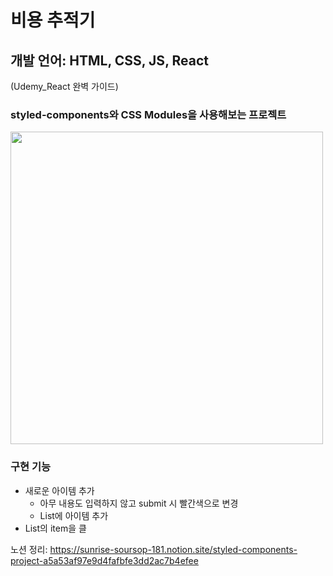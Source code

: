 # 비용 추적기

## 개발 언어: HTML, CSS, JS, React

(Udemy_React 완벽 가이드)

### styled-components와 CSS Modules을 사용해보는 프로젝트

<div>
    <img src="https://user-images.githubusercontent.com/62410160/163793394-c2875a4c-5c0c-448c-b63a-e0414426a4a2.png" width="500"/>
</div>

### 구현 기능

- 새로운 아이템 추가
  - 아무 내용도 입력하지 않고 submit 시 빨간색으로 변경
  - List에 아이템 추가
- List의 item을 클

노션 정리: https://sunrise-soursop-181.notion.site/styled-components-project-a5a53af97e9d4fafbfe3dd2ac7b4efee

